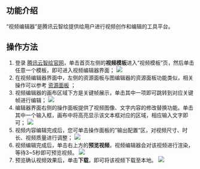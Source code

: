 ## 功能介绍
“视频编辑器”是腾讯云智绘提供给用户进行视频创作和编辑的工具平台。

## 操作方法
1. 登录 [腾讯云智绘官网](https://taishan.qq.com/)，单击首页左侧的**视频模板**进入“视频模板”页，然后单击任意一个模板，即可进入视频编辑器界面；
![](https://qcloudimg.tencent-cloud.cn/raw/650338ee4399f1012c020069d1f8728f.png)
2. 在视频编辑器界面中，左侧的资源面板与图编辑器的资源面板功能类似，相关操作可以参考 [资源面板](https://tcloud-doc.isd.com/document/product/1351/50827) ；
3. 视频编辑器的画布区域下方是关键帧展示，单击其中一项即可跳转到对应关键帧进行编辑；
![](https://main.qcloudimg.com/raw/a128025bb9d950854fb5fc363681b01e.png)
4. 编辑器界面右侧的操作面板提供了视频图像、文字内容的修改替换功能。单击其中一个输入框，画布中将高亮显示该文本框对应的区域，相应输入文字即可；
![](https://main.qcloudimg.com/raw/260c1f9fb0205f4f453ae5dd1aff934b.png)
5. 视频内容编辑完成后，您可单击操作面板的”输出配置“区，对视频尺寸、时长、视频质量进行调整；
![](https://main.qcloudimg.com/raw/fdc798be3e7136a5a08b86cbd49f2054.png)
6. 视频编辑完成后，单击右上方的**预览视频**，视频编辑器会对该视频进行渲染，等待3~5秒即可预览视频。
![](https://main.qcloudimg.com/raw/faeea8faed0c66b2f735937303817cef.png)
7. 预览确认视频效果后，单击**下载**，即可将该视频下载至本地。
![](https://main.qcloudimg.com/raw/45282e95f5fcc79e4d5225e25f74edda.png)
